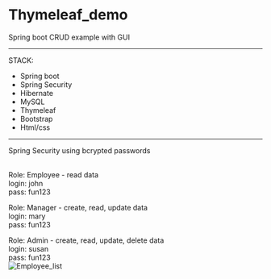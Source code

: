 # Thymeleaf_demo
Spring boot CRUD example with GUI

<hr>
STACK:
<ul>
  <li>Spring boot</li>
  <li>Spring Security</li>
  <li>Hibernate</li>
  <li>MySQL</li>
  <li>Thymeleaf</li>
  <li>Bootstrap</li>
  <li>Html/css</li>
</ul>
<hr>
Spring Security using bcrypted passwords
<br>
<br>

Role: Employee - read data <br>
login: john <br>
pass: fun123 <br>

Role: Manager - create, read, update data <br>
login: mary <br>
pass: fun123 <br>

Role: Admin - create, read, update, delete data <br>
login: susan <br>
pass: fun123 <br>
![Employee_list](https://user-images.githubusercontent.com/77654132/166293447-717419f1-dd25-454d-b59b-6c57de09b55b.png)
